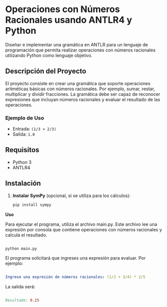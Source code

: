 # Operaciones con Números Racionales usando ANTLR4 y Python

Diseñar e implementar una gramática en ANTLR para un lenguaje de programación que permita realizar operaciones con números racionales utilizando Python como lenguaje objetivo.

## Descripción del Proyecto

El proyecto consiste en crear una gramática que soporte operaciones aritméticas básicas con números racionales. Por ejemplo, sumar, restar, multiplicar y dividir fracciones. La gramática debe ser capaz de reconocer expresiones que incluyan números racionales y evaluar el resultado de las operaciones.

### Ejemplo de Uso

- Entrada: `(1/3 + 2/3)`
- Salida: `1.0`

## Requisitos

- Python 3
- ANTLR4

## Instalación

1. **Instalar SymPy** (opcional, si se utiliza para los cálculos):

   ```bash
   pip install sympy

**Uso**

Para ejecutar el programa, utiliza el archivo main.py. Este archivo lee una expresión por consola que contiene operaciones con números racionales y calcula el resultado.

```bash

python main.py
```
El programa solicitará que ingreses una expresión para evaluar. Por ejemplo:

```yaml

Ingrese una expresión de números racionales: (1/2 + 3/4) * 2/5
```
La salida será:

```makefile

Resultado: 0.25
```
